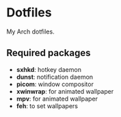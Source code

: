 # Dotfiles
My Arch dotfiles.

## Required packages
- **sxhkd**: hotkey daemon
- **dunst**: notification daemon
- **picom**: window compositor
- **xwinwrap**: for animated wallpaper
- **mpv**: for animated wallpaper
- **feh**: to set wallpapers
